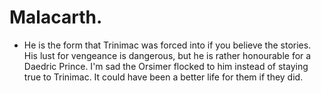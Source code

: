 # Malacarth.
- He is the form that Trinimac was forced into if you believe the stories. His lust for vengeance is dangerous, but he is rather honourable for a Daedric Prince. I'm sad the Orsimer flocked to him instead of staying true to Trinimac. It could have been a better life for them if they did.
